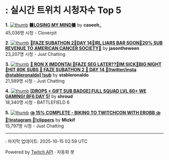 # : 실시간 트위치 시청자수 Top 5

**1.** [![thumb](https://static-cdn.jtvnw.net/previews-ttv/live_user_caseoh_-320x180.jpg)](https://twitch.tv/caseoh_)
**[🟨LOSING MY MIND🟨](https://twitch.tv/caseoh_)** by **caseoh_**<br>45,036명 시청  - Cloverpit

**2.** [![thumb](https://static-cdn.jtvnw.net/previews-ttv/live_user_jasontheween-320x180.jpg)](https://twitch.tv/jasontheween)
**[🔴FAZE SUBATHON 2🔴DAY 14🔴IRL LIARS BAR SOON🔴20% SUB REVENUE TO AMERICAN CANCER SOCIETY🔴](https://twitch.tv/jasontheween)** by **jasontheween**<br>23,207명 시청  - Just Chatting

**3.** [![thumb](https://static-cdn.jtvnw.net/previews-ttv/live_user_stableronaldo-320x180.jpg)](https://twitch.tv/stableronaldo)
**[📢 RON X IMDONTAI 📢FAZE SEG LATER??📢IM SICK📢BIG NIGHT 📢HIT 80K SUBS 📢 FAZE SUBATHON 2 📢 DAY 14 📢[twitter/insta @stableronaldo] !sub](https://twitch.tv/stableronaldo)** by **stableronaldo**<br>21,589명 시청  - Just Chatting

**4.** [![thumb](https://static-cdn.jtvnw.net/previews-ttv/live_user_shroud-320x180.jpg)](https://twitch.tv/shroud)
**[[DROPS + GIFT SUB BADGE] FULL SQUAD LVL 60+ WE GAMING! BF6 DAY 5!](https://twitch.tv/shroud)** by **shroud**<br>18,340명 시청  - BATTLEFIELD 6

**5.** [![thumb](https://static-cdn.jtvnw.net/previews-ttv/live_user_mizkif-320x180.jpg)](https://twitch.tv/Mizkif)
**[⛈️ 15% COMPLETE - BIKING TO TWITCHCON WITH EROBB ⛈️ 🔴!instagram 🔴!clippers](https://twitch.tv/Mizkif)** by **Mizkif**<br>15,797명 시청  - Just Chatting


---
: 마지막 업데이트: 2025-10-15 02:59 UTC

Powered by [Twitch API](https://dev.twitch.tv/docs/api/reference) · 자동화 봇